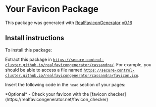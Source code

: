 # Your Favicon Package

This package was generated with [RealFaviconGenerator](https://realfavicongenerator.net/) [v0.16](https://realfavicongenerator.net/change_log#v0.16)

## Install instructions

To install this package:

Extract this package in <code>https://secure-control-cluster.github.io/realfavicongenerator/cassandra/</code>. For example, you should be able to access a file named <code>https://secure-control-cluster.github.io/realfavicongenerator/cassandra/favicon.ico</code>.

Insert the following code in the `head` section of your pages:

<link rel="apple-touch-icon" sizes="180x180" href="https://secure-control-cluster.github.io/realfavicongenerator/cassandra/apple-touch-icon.png">
<link rel="icon" type="image/png" sizes="32x32" href="https://secure-control-cluster.github.io/realfavicongenerator/cassandra/favicon-32x32.png">
<link rel="icon" type="image/png" sizes="194x194" href="https://secure-control-cluster.github.io/realfavicongenerator/cassandra/favicon-194x194.png">
<link rel="icon" type="image/png" sizes="192x192" href="https://secure-control-cluster.github.io/realfavicongenerator/cassandra/android-chrome-192x192.png">
<link rel="icon" type="image/png" sizes="16x16" href="https://secure-control-cluster.github.io/realfavicongenerator/cassandra/favicon-16x16.png">
<link rel="manifest" href="https://secure-control-cluster.github.io/realfavicongenerator/cassandra/site.webmanifest">
<link rel="mask-icon" href="https://secure-control-cluster.github.io/realfavicongenerator/cassandra/safari-pinned-tab.svg" color="#4682b4">
<link rel="shortcut icon" href="https://secure-control-cluster.github.io/realfavicongenerator/cassandra/favicon.ico">
<meta name="apple-mobile-web-app-title" content="Cassandra Bot">
<meta name="application-name" content="Cassandra Bot">
<meta name="msapplication-TileColor" content="#2b5797">
<meta name="msapplication-TileImage" content="https://secure-control-cluster.github.io/realfavicongenerator/cassandra/mstile-144x144.png">
<meta name="msapplication-config" content="https://secure-control-cluster.github.io/realfavicongenerator/cassandra/browserconfig.xml">
<meta name="theme-color" content="#ffffff">
*Optional* - Check your favicon with the [favicon checker](https://realfavicongenerator.net/favicon_checker)
